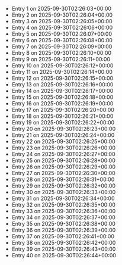 - Entry 1 on 2025-09-30T02:26:03+00:00
- Entry 2 on 2025-09-30T02:26:04+00:00
- Entry 3 on 2025-09-30T02:26:05+00:00
- Entry 4 on 2025-09-30T02:26:06+00:00
- Entry 5 on 2025-09-30T02:26:07+00:00
- Entry 6 on 2025-09-30T02:26:08+00:00
- Entry 7 on 2025-09-30T02:26:09+00:00
- Entry 8 on 2025-09-30T02:26:10+00:00
- Entry 9 on 2025-09-30T02:26:11+00:00
- Entry 10 on 2025-09-30T02:26:12+00:00
- Entry 11 on 2025-09-30T02:26:14+00:00
- Entry 12 on 2025-09-30T02:26:15+00:00
- Entry 13 on 2025-09-30T02:26:16+00:00
- Entry 14 on 2025-09-30T02:26:17+00:00
- Entry 15 on 2025-09-30T02:26:18+00:00
- Entry 16 on 2025-09-30T02:26:19+00:00
- Entry 17 on 2025-09-30T02:26:20+00:00
- Entry 18 on 2025-09-30T02:26:21+00:00
- Entry 19 on 2025-09-30T02:26:22+00:00
- Entry 20 on 2025-09-30T02:26:23+00:00
- Entry 21 on 2025-09-30T02:26:24+00:00
- Entry 22 on 2025-09-30T02:26:25+00:00
- Entry 23 on 2025-09-30T02:26:26+00:00
- Entry 24 on 2025-09-30T02:26:27+00:00
- Entry 25 on 2025-09-30T02:26:28+00:00
- Entry 26 on 2025-09-30T02:26:29+00:00
- Entry 27 on 2025-09-30T02:26:30+00:00
- Entry 28 on 2025-09-30T02:26:31+00:00
- Entry 29 on 2025-09-30T02:26:32+00:00
- Entry 30 on 2025-09-30T02:26:33+00:00
- Entry 31 on 2025-09-30T02:26:34+00:00
- Entry 32 on 2025-09-30T02:26:35+00:00
- Entry 33 on 2025-09-30T02:26:36+00:00
- Entry 34 on 2025-09-30T02:26:37+00:00
- Entry 35 on 2025-09-30T02:26:38+00:00
- Entry 36 on 2025-09-30T02:26:39+00:00
- Entry 37 on 2025-09-30T02:26:41+00:00
- Entry 38 on 2025-09-30T02:26:42+00:00
- Entry 39 on 2025-09-30T02:26:43+00:00
- Entry 40 on 2025-09-30T02:26:44+00:00
